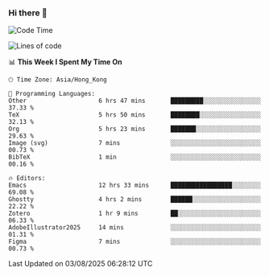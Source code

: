 ### Hi there 👋

<!--
**nicehiro/nicehiro** is a ✨ _special_ ✨ repository because its `README.md` (this file) appears on your GitHub profile.

Here are some ideas to get you started:

- 🔭 I’m currently working on ...
- 🌱 I’m currently learning ...
- 👯 I’m looking to collaborate on ...
- 🤔 I’m looking for help with ...
- 💬 Ask me about ...
- 📫 How to reach me: ...
- 😄 Pronouns: ...
- ⚡ Fun fact: ...
-->

<!--START_SECTION:waka-->
![Code Time](http://img.shields.io/badge/Code%20Time-858%20hrs%2010%20mins-blue)

![Lines of code](https://img.shields.io/badge/From%20Hello%20World%20I%27ve%20Written-1.7%20million%20lines%20of%20code-blue)

📊 **This Week I Spent My Time On** 

```text
🕑︎ Time Zone: Asia/Hong_Kong

💬 Programming Languages: 
Other                    6 hrs 47 mins       █████████░░░░░░░░░░░░░░░░   37.33 % 
TeX                      5 hrs 50 mins       ████████░░░░░░░░░░░░░░░░░   32.13 % 
Org                      5 hrs 23 mins       ███████░░░░░░░░░░░░░░░░░░   29.63 % 
Image (svg)              7 mins              ░░░░░░░░░░░░░░░░░░░░░░░░░   00.73 % 
BibTeX                   1 min               ░░░░░░░░░░░░░░░░░░░░░░░░░   00.16 % 

🔥 Editors: 
Emacs                    12 hrs 33 mins      █████████████████░░░░░░░░   69.08 % 
Ghostty                  4 hrs 2 mins        ██████░░░░░░░░░░░░░░░░░░░   22.22 % 
Zotero                   1 hr 9 mins         ██░░░░░░░░░░░░░░░░░░░░░░░   06.33 % 
AdobeIllustrator2025     14 mins             ░░░░░░░░░░░░░░░░░░░░░░░░░   01.31 % 
Figma                    7 mins              ░░░░░░░░░░░░░░░░░░░░░░░░░   00.73 % 
```


 Last Updated on 03/08/2025 06:28:12 UTC
<!--END_SECTION:waka-->
